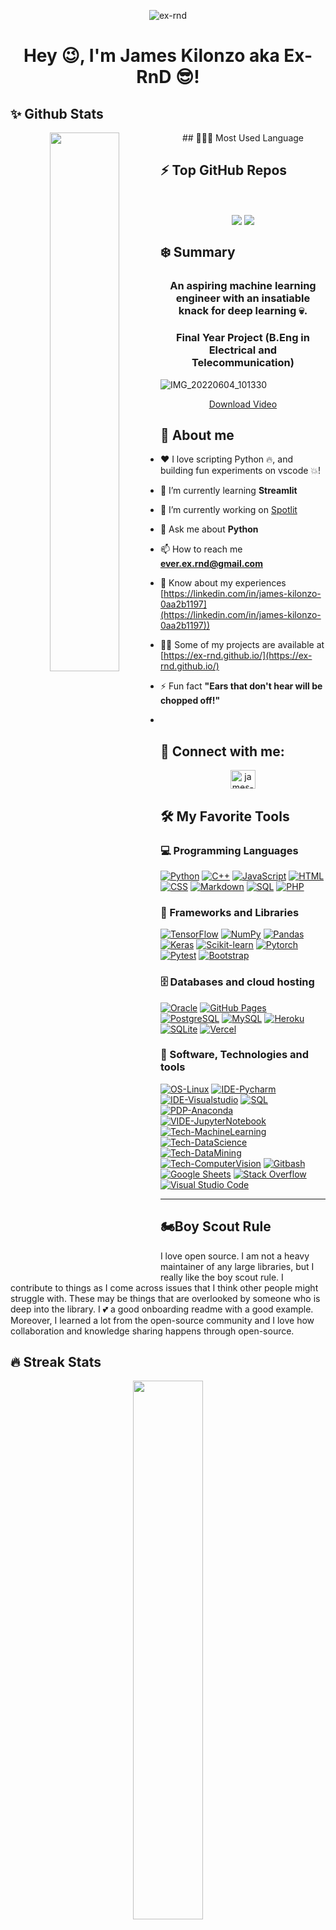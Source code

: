 <p align="center"> </p>
<p align="center"> <img src="https://media.giphy.com/media/iPj5oRtJzQGxwzuCKV/giphy.gif" alt="ex-rnd" /> </p>
<p align="center"> </p>

<h1 align="center"> Hey 😉, I'm James Kilonzo aka Ex-RnD 😎! </h1>



## ✨ Github Stats


<p align="center">
## 👩🏻‍💻 Most Used Language

<img align="left" width="47%" src="https://github-readme-stats.vercel.app/api/top-langs/?username=ex-rnd&layout=compact&theme=buefy&hide_border=true" />   
</p>

	
## ⚡ Top GitHub Repos
<br/>
<p align="center">
	<a href="https://github.com/ex-rnd/Spotlit"><img align="center" src="https://github-readme-stats.vercel.app/api/pin/?username=ex-rnd&repo=Spotlit&title_color=ffffff&text_color=c9cacc&icon_color=2bbc8a&bg_color=1d1f21" /></a>
	<a href="https://github.com/ex-rnd/GreenEnergy"><img align="center" src="https://github-readme-stats.vercel.app/api/pin/?username=ex-rnd&repo=GreenEnergy&title_color=ffffff&text_color=c9cacc&icon_color=2bbc8a&bg_color=1d1f21" /></a><br/>


</p>


## ❄️ Summary

<p align="center"> <h3 align="center">An aspiring machine learning engineer with an insatiable knack for deep learning 💀.</h3> </p>


<h3 align="center"> Final Year Project (B.Eng in Electrical and Telecommunication) </h3>

![IMG_20220604_101330](https://user-images.githubusercontent.com/121459880/223586044-38222413-cc99-44f6-85fd-d53b0104f103.jpg)

<p align="center"> 
	<a href="https://user-images.githubusercontent.com/121459880/223857543-79b9a5b9-205e-4841-b449-d0ab38f74eb2.mp4">
	Download Video 
	</a>
</p>





## 🌟 About me

- ❤️ I love scripting Python 🔥, and building fun experiments on vscode 💥!
  
- 🌱 I’m currently learning **Streamlit**
  
- 🔭 I’m currently working on [Spotlit](https://github.com/ex-rnd/Spotlit)

- 💬 Ask me about **Python**
  
- 📫 How to reach me **ever.ex.rnd@gmail.com**

- 📄 Know about my experiences [https://linkedin.com/in/james-kilonzo-0aa2b1197](https://linkedin.com/in/james-kilonzo-0aa2b1197))
  
- 👨‍💻 Some of my projects are available at [https://ex-rnd.github.io/](https://ex-rnd.github.io/)

- ⚡ Fun fact **"Ears that don't hear will be chopped off!"**
- 

## 🔵 Connect with me:
  
<p align="center">
<a href="https://linkedin.com/in/james-kilonzo-0aa2b1197" target="blank"><img align="center" src="https://raw.githubusercontent.com/rahuldkjain/github-profile-readme-generator/master/src/images/icons/Social/linked-in-alt.svg" alt="james-kilonzo-0aa2b1197" height="30" width="40" /></a>
</p>

## 🛠️ My Favorite Tools


### 💻 Programming Languages

<p>
	<a href="https://github.com/search?q=user%3Aex-rnd+language%3Apython"><img alt="Python" src="https://img.shields.io/badge/Python%20-%2314354C.svg?logo=python&logoColor=white"></a>
	<a href="https://github.com/search?q=user%3Aex-rnd+language%3Acpp"><img alt="C++" src="https://img.shields.io/badge/C++%20-%2300599C.svg?logo=c%2B%2B&logoColor=white"></a>
	<a href="https://github.com/search?q=user%3Aex-rnd+language%3Ajavascript"><img alt="JavaScript" src="https://img.shields.io/badge/JavaScript-F7DF1E.svg?logo=javascript&logoColor=black"></a>
	<!-- <a href="https://github.com/search?q=user%3Athenomaniqbal+language%3Aruby"><img alt="Ruby" src="https://img.shields.io/badge/Ruby-CC342D.svg?logo=ruby&logoColor=white"></a> -->
	<a href="https://github.com/search?q=user%3Aex-rnd+language%3Ahtml"><img alt="HTML" src="https://img.shields.io/badge/HTML%20-%23E34F26.svg?logo=html5&logoColor=white"></a>
	<a href="https://github.com/search?q=user%3Aex-rnd+language%3Acss"><img alt="CSS" src="https://img.shields.io/badge/CSS%20-%231572B6.svg?logo=css3&logoColor=white"></a>
	<a href="https://github.com/search?q=user%3Aex-rnd+language%3Amarkdown"><img alt="Markdown" src="https://img.shields.io/badge/Markdown-000000.svg?logo=markdown&logoColor=white"></a>
	<a href="https://github.com/search?q=user%3Aex-rnd+language%3Asql"><img alt="SQL" src="https://img.shields.io/badge/SQL%20-%23025E8C.svg?logo=amazon-dynamodb&logoColor=white"></a>
	<a href="https://github.com/search?q=user%3Aex-rnd+language%3Aphp"><img alt="PHP" src="https://img.shields.io/badge/PHP-777BB4.svg?logo=php&logoColor=white"></a>

</p>

### 🧰 Frameworks and Libraries

<p>
	<a href="#"><img alt="TensorFlow" src="https://img.shields.io/badge/TensorFlow%20-%23FF6F00.svg?logo=TensorFlow&logoColor=white"></a>
	<a href="#"><img alt="NumPy" src="https://img.shields.io/badge/Numpy%20-%23013243.svg?logo=numpy&logoColor=white"></a>
    	<a href="#"><img alt="Pandas" src="https://img.shields.io/badge/Pandas%20-%23150458.svg?logo=pandas&logoColor=white"></a>
	<a href="#"><img alt="Keras" src="https://img.shields.io/badge/Keras%20-%23D00000.svg?logo=Keras&logoColor=white"></a>
	<a href="#"><img alt="Scikit-learn" src="https://img.shields.io/badge/Scikit%20Learn-%2320232a.svg?logo=scikitlearn&logoColor=%2361DAFB"></a>
    	<a href="#"><img alt="Pytorch" src="https://img.shields.io/badge/-Pytorch-E8E8E8?logo=pytorch&logoColor=black"></a>
	<a href="#"><img alt="Pytest" src="https://img.shields.io/badge/Pytest-0A9EDC.svg?logo=pytest&logoColor=white"></a>
	<a href="#"><img alt="Bootstrap" src="https://img.shields.io/badge/Bootstrap-7952B3.svg?logo=bootstrap&logoColor=white"></a>
    	<!-- <a href="#"><img alt="Asp.net MVC" src="https://img.shields.io/badge/Dot%20Net-21759B?logo=dotnet&logoColor=white">
	<a href="#"><img alt="RubyOnRails" src="https://img.shields.io/badge/Ruby%20On%20Rails-20232e.svg?logo=rubyonrails&logoColor=white"></a>
    	<a href="#"><img alt="GitHub Actions" src="https://img.shields.io/badge/GitHub%20Actions-2671E5.svg?logo=github%20actions&logoColor=white"></a> -->
</p>

### 🗄️ Databases and cloud hosting

<p>
	<a href="#"><img alt="Oracle" src ="https://img.shields.io/badge/Oracle-F00000.svg?logo=oracle&logoColor=white"></a>
	<a href="#"><img alt="GitHub Pages" src="https://img.shields.io/badge/GitHub%20Pages-327FC7.svg?logo=github&logoColor=white"></a>
    	<a href="#"><img alt="PostgreSQL" src ="https://img.shields.io/badge/PostgreSQL-316192.svg?logo=postgresql&logoColor=white"></a>
    	<a href="#"><img alt="MySQL" src="https://img.shields.io/badge/MySQL-00f.svg?logo=mysql&logoColor=white"></a>
    	<a href="#"><img alt="Heroku" src="https://img.shields.io/badge/Heroku-430098.svg?logo=heroku&logoColor=white"></a>
   	<!-- <a href="#"><img alt="MongoDB" src ="https://img.shields.io/badge/MongoDB-4ea94b.svg?logo=mongodb&logoColor=white"></a> -->
    	<a href="#"><img alt="SQLite" src ="https://img.shields.io/badge/SQLite-07405e.svg?logo=sqlite&logoColor=white"></a>
    	<a href="#"><img alt="Vercel" src="https://img.shields.io/badge/Vercel-000000.svg?logo=vercel&logoColor=white"></a>
</p>

### 🔧 Software, Technologies and tools

<p>
	<a href="#"><img alt="OS-Linux" src="https://img.shields.io/badge/Linux-1793D1.svg?logo=linux&logoColor=white"></a>
    	<a href="#"><img alt="IDE-Pycharm" src="https://img.shields.io/badge/-PyCharm-0000CC?logo=pycharm&logoColor=white"></a>
    	<a href="#"><img alt="IDE-Visualstudio" src="https://img.shields.io/badge/Visual%20Studio-0078d7.svg?logo=visual-studio-code&logoColor=white"></a>
    	<!-- <a href="#"><img alt="SPSS" src="https://img.shields.io/badge/-SPSS-FB542B?logo=ibm&logoColor=white"></a> -->
    	<a href="#"><img alt="SQL" src="https://img.shields.io/badge/SQL-000000.svg?logo=microsoftsqlserver&logoColor=white"></a>
    	<!-- <a href="#"><img alt="Tobii Pro Lab" src="https://img.shields.io/badge/Tobii%20Pro-00b56a.svg?logo=eyeem&logoColor=white"></a> -->
    	<a href="#"><img alt="PDP-Anaconda" src="https://img.shields.io/badge/-Anaconda-141E24?logo=anaconda&logoColor=white"></a>
    	<a href="#"><img alt="VIDE-JupyterNotebook" src="https://img.shields.io/badge/Jupyter%20NoteBook-F37626.svg?logo=Jupyter&logoColor=white"></a>
	<a href="#"><img alt="Tech-MachineLearning" src="https://img.shields.io/badge/Machine%20Learning-F05033.svg?logo=git&logoColor=white"></a>
    	<a href="#"><img alt="Tech-DataScience" src="https://img.shields.io/badge/Data%20Science-18A497?logo=teradata&logoColor=white"></a>
    	<a href="#"><img alt="Tech-DataMining" src="https://img.shields.io/badge/Data%20Mining-FF6C37?logo=teradata&logoColor=white"></a>
	<a href="#"><img alt="Tech-ComputerVision" src="https://img.shields.io/badge/Computer%20Vision-3DDC84?logo=teradata&logoColor=white"></a>
	<a href="#"><img alt="Gitbash" src="https://img.shields.io/badge/Gitbash-DD1100.svg?logo=github&logoColor=white"></a>
    	<a href="#"><img alt="Google Sheets" src="https://img.shields.io/badge/Google%20Sheets-34A853.svg?logo=google%20sheets&logoColor=white"></a>
	<a href="#"><img alt="Stack Overflow" src="https://img.shields.io/badge/-Stack%20Overflow-FE7A16?logo=stack-overflow&logoColor=white"></a>
	<a href="#"><img alt="Visual Studio Code" src="https://img.shields.io/badge/Visual%20Studio%20Code-0078d7.svg?logo=visual-studio-code&logoColor=white"></a>

</p>


---

## 🏍️Boy Scout Rule 

I love open source.  I am not a heavy maintainer of any large libraries, but I really like the boy scout rule.  I contribute to things as I come across issues that I think other people might struggle with.  These may be things that are overlooked by someone who is deep into the library. I 💕 a good onboarding readme with a good example. Moreover, I learned a lot from the open-source community and I love how collaboration and knowledge sharing happens through open-source. 


## 🔥 Streak Stats

<!-- GitHub Readme Streak Stats - https://github.com/DenverCoder1/github-readme-streak-stats -->
<p align="center">
<img align="center" width="47%" src="https://github-readme-stats-ruby-seven.vercel.app/api?username=ex-rnd&theme=outrun&show_icons=true" />

<p align="center"> If you can dream it, you can do it🔥 </p>
</p>







## :book: Guestbook</h2>
<p>Leave a cool message for me or just say you passed by <a href="https://github.com/ex-rnd/ex-rnd/issues/new?template=guestbook-entry.md">here</a>!</p>

<div align="center">
	<a href="https://git.io/typing-svg">
		<img alt="thanks for your visit" src="https://readme-typing-svg.herokuapp.com?font=Roboto+Slab&color=%237E3ACE&size=24&center=true&vCenter=true&width=300&lines=Thanks+for+your+visit!" ></a>
</div>

<p align="right"><a href="#top"><img src="https://img.shields.io/static/v1?label&message=back+to+top&color=7E3ACE&style=flat&logo" alt="back to top" /></a></p>
<div align="center" ><img alt="" width="100%" src="https://github.com/thenomaniqbal/thenomaniqbal/blob/master/icon/footer.png"></div>
